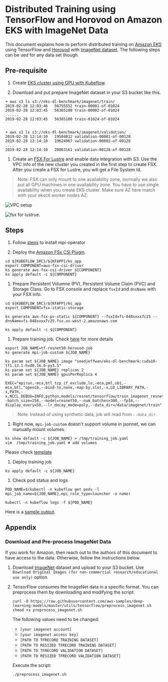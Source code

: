 # Distributed Training using TensorFlow and Horovod on Amazon EKS with ImageNet Data

This document explains how to perform distributed training on [Amazon EKS](https://aws.amazon.com/eks/) using TensorFlow and [Horovod](https://github.com/uber/horovod) with [ImageNet dataset](http://www.image-net.org/). The following steps can be ued for any data set though.

## Pre-requisite

1. Create [EKS cluster using GPU with Kubeflow](../../eks-gpu.md).

1. Download and put prepare ImageNet dataset in your S3 bucket like this.

  ```
  ➜ aws s3 ls s3://eks-dl-benchmark/imagenet/train/
  2019-02-28 12:03:46   56755552 train-00001-of-01024
  2019-02-28 12:03:45   56365180 train-00002-of-01024
  ......
  2019-02-28 12:03:45   56365180 train-01024-of-01024


  ➜ aws s3 ls s3://eks-dl-benchmark/imagenet/validation/
  2019-02-28 12:14:10   19504012 validation-00001-of-00128
  2019-02-28 12:14:10   19624967 validation-00002-of-00128
  ....
  2019-02-28 12:14:10   20063161 validation-00128-of-00128
  ```

1. Create an [FSX For Lustre](https://aws.amazon.com/fsx/lustre) and enable data integration with S3. Use the VPC info of the new cluster you created in the first step to create FSX. After you create a FSX for Lustre, you will get a File System Id.

  > Note: FSX can only mount to one availability zone, normally we also put all GPU machines in one availability zone. You have to use single availability when you create EKS cluster. Make sure AZ here match with your eksctl worker nodes AZ.


  ![VPC setup](./fsx-vpc-setup.jpg)

  ![fsx for lustrue](./fsx-s3-integration.png).


## Steps

1. Follow [steps](tensorflow-horovod-synthetic.md#install-mpi-operator) to install mpi-operator

1. Deploy the [Amazon FSx CSI Plugin](https://www.kubeflow.org/docs/aws/storage/#deploy-the-amazon-fsx-csi-plugin).

  ```
  cd ${KUBEFLOW_SRC}/${KFAPP}/ks_app
  export COMPONENT=aws-fsx-csi-driver
  ks generate aws-fsx-csi-driver ${COMPONENT}
  ks apply default -c ${COMPONENT}
  ```

1. Prepare Persistent Volumne (PV), Persistent Volume Claim (PVC) and Storage Class. Go to FSX console and replace `fsxId` and `dnsName` with your FSX info.

  ```
  cd ${KUBEFLOW_SRC}/${KFAPP}/ks_app
  export COMPONENT=fsx-static-storage

  ks generate aws-fsx-pv-static ${COMPONENT} --fsxId=fs-048xxxx7c25 --dnsName=fs-048xxxx7c25.fsx.us-west-2.amazonaws.com

  ks apply default -c ${COMPONENT}
  ```

1. Prepare training job. Check [here](tensorflow-horovod-synthetic.md#launch-mpi-training-job) for more details

  ```
  export JOB_NAME=tf-resnet50-horovod-job
  ks generate mpi-job-custom ${JOB_NAME}

  ks param set ${JOB_NAME} image "seedjeffwan/eks-dl-benchmark:cuda10-tf1.13.1-hvd0.16.0-py3.5"
  ks param set ${JOB_NAME} replicas 2
  ks param set ${JOB_NAME} gpusPerReplica 4

  EXEC="mpirun,-mca,btl_tcp_if_exclude,lo,-mca,pml,ob1,-mca,btl,^openib,--bind-to,none,-map-by,slot,-x,LD_LIBRARY_PATH,-x,PATH,-x,NCCL_DEBUG=INFO,python,models/resnet/tensorflow/train_imagenet_resnet_hvd.py,--batch_size=256,--model=resnet50,--num_batches=300,--fp16,--display_every=50,--lr_decay_mode=poly,--data_dir=/data/imagenet/train"
  ```
  > Note: Instead of using synthetic data, job will read from `--data_dir`.

1. Right now, `mpi-job-custom` doesn't support volume in jsonnet, we can manually mount volumes.

  ```
  ks show default -c ${JOB_NAME} > /tmp/training_job.yaml
  vim  /tmp/training_job.yaml # add volumes
  ```
  Please check [template](../../samples/imagenet/distributed_training/mpi-job-template-fsx.yaml)

1. Deploy training job

  ```
  ks apply default -c ${JOB_NAME}
  ```

1. Check pod status and logs

  ```
  POD_NAME=$(kubectl -n kubeflow get pods -l mpi_job_name=${JOB_NAME},mpi_role_type=launcher -o name)

  kubectl -n kubeflow logs -f ${POD_NAME}
  ```

  Here is a [sample output](logs/tensorflow-horovod-imagenet-log.txt).

## Appendix

### Download and Pre-process ImageNet Data

If you work for Amazon, then reach out to the authors of this document to have access to the data. Otherwise, follow the instructions below.

1. Download [ImageNet](http://image-net.org/download-images) dataset and upload to your S3 bucket. Use `Download Original Images (for non-commercial research/educational use only)` option.

2. TensorFlow consumes the ImageNet data in a specific format. You can preprocess them by downloading and modifying the script:

    ```
    curl -O https://raw.githubusercontent.com/aws-samples/deep-learning-models/master/utils/tensorflow/preprocess_imagenet.sh
    chmod +x preprocess_imagenet.sh
    ```

    The following values need to be changed:

    * `[your imagenet account]`
    * `[your imagenet access key]`
    * `[PATH TO TFRECORD TRAINING DATASET]`
    * `[PATH TO RESIZED TFRECORD TRAINING DATASET]`
    * `[PATH TO TFRECORD VALIDATION DATASET]`
    * `[PATH TO RESIZED TFRECORD VALIDATION DATASET]`

    Execute the script:

    ```
    ./preprocess_imagenet.sh
    ```
